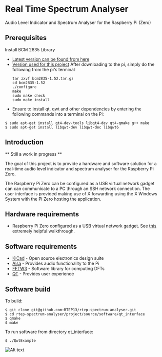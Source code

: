 # Real Time Spectrum Analyser

Audio Level Indicator and Spectrum Analyser for the Raspberry Pi (Zero)

## Prerequisites
Install BCM 2835 Library
* [Latest version can be found from here](http://www.airspayce.com/mikem/bcm2835/)</br>
* [Version used for this project](http://www.airspayce.com/mikem/bcm2835/bcm2835-1.52.tar.gz) 
   After downloading to the pi, simply do the following from the pi's terminal
   ```
   tar zxvf bcm2835-1.52.tar.gz
   cd bcm2835-1.52
   ./configure
   make
   sudo make check
   sudo make install
   ```
* Ensure to install qt, qwt and other dependencies by entering the following commands into a terminal on the Pi:
```
$ sudo apt-get install qt4-dev-tools libqt4-dev qt4-qmake g++ make
$ sudo apt-get install libqwt-dev libqwt-doc libqwt6
```

## Introduction

** Still a work in progress **

The goal of this project is to provide a hardware and software solution for a real-time audio level indicator and spectrum analyser for the Raspberry Pi Zero.

The Raspberry Pi Zero can be configured as a USB virtual network gadget can can communicate to a PC through an SSH network connection. The user interface is provided making use of X forwarding using the X Windows System with the Pi Zero hosting the application.

## Hardware requirements

* Raspberry Pi Zero configured as a USB virtual network gadget. See [this](http://blog.gbaman.info/?p=699) extremely helpful walkthrough.
 
## Software requirements

* [KiCad](http://kicad-pcb.org/) - Open source electronics design suite
* [Alsa](https://www.alsa-project.org/) - Provides audio functionality to the Pi
* [FFTW3](http://www.fftw.org/) - Software library for computing DFTs
* [QT](https://www.qt.io/) - Provides user experience


## Software build

To build:
```
$ git clone git@github.com:RTEP13/rtep-spectrum-analyser.git
$ cd rtep-spectrum-analyser/project/source/software/qt_interface
$ qmake
$ make
```
To run software from directory qt\_interface:
```
$ ./QwtExample
```
![Alt text](https://raw.githubusercontent.com/RTEP13/rtep-spectrum-analyser/master/project/source/hardware/SPH0645LM4H-B_Mic_Board/_plot/png/rtep-audio-spectrum-analyser-ray-traced.png)


